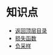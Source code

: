 # 知识点

* [返回顶层目录](../../README.md)
* [损失函数](loss-function/loss-function.md)
* [负采样](negtive-sampling/negtive-sampling.md)

